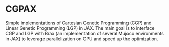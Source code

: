 # CGPAX

Simple implementations of Cartesian Genetic Programming (CGP) and Linear Genetic Programming (LGP) in JAX.
The main goal is to interface CGP and LGP with Brax (an implementation of several Mujoco environments in JAX) to
leverage parallelization on GPU and speed up the optimization.